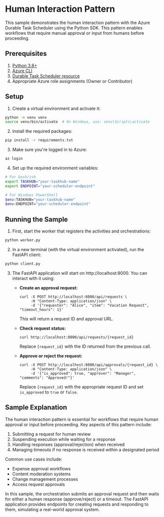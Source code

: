 # Human Interaction Pattern

This sample demonstrates the human interaction pattern with the Azure Durable Task Scheduler using the Python SDK. This pattern enables workflows that require manual approval or input from humans before proceeding.

## Prerequisites

1. [Python 3.8+](https://www.python.org/downloads/)
2. [Azure CLI](https://docs.microsoft.com/cli/azure/install-azure-cli)
3. [Durable Task Scheduler resource](https://learn.microsoft.com/azure/durable-functions/durable-task-scheduler)
4. Appropriate Azure role assignments (Owner or Contributor)

## Setup

1. Create a virtual environment and activate it:

```bash
python -m venv venv
source venv/bin/activate  # On Windows, use: venv\Scripts\activate
```

2. Install the required packages:

```bash
pip install -r requirements.txt
```

3. Make sure you're logged in to Azure:

```bash
az login
```

4. Set up the required environment variables:

```bash
# For bash/zsh
export TASKHUB="your-taskhub-name"
export ENDPOINT="your-scheduler-endpoint"

# For Windows PowerShell
$env:TASKHUB="your-taskhub-name"
$env:ENDPOINT="your-scheduler-endpoint"
```

## Running the Sample

1. First, start the worker that registers the activities and orchestrations:

```bash
python worker.py
```

2. In a new terminal (with the virtual environment activated), run the FastAPI client:

```bash
python client.py
```

3. The FastAPI application will start on http://localhost:8000. You can interact with it using:

   - **Create an approval request:**
     ```
     curl -X POST http://localhost:8000/api/requests \
          -H "Content-Type: application/json" \
          -d '{"requester": "Alice", "item": "Vacation Request", "timeout_hours": 1}'
     ```
     This will return a request ID and approval URL.

   - **Check request status:**
     ```
     curl http://localhost:8000/api/requests/{request_id}
     ```
     Replace `{request_id}` with the ID returned from the previous call.

   - **Approve or reject the request:**
     ```
     curl -X POST http://localhost:8000/api/approvals/{request_id} \
          -H "Content-Type: application/json" \
          -d '{"is_approved": true, "approver": "Manager", "comments": "Approved!"}'
     ```
     Replace `{request_id}` with the appropriate request ID and set `is_approved` to `true` or `false`.

## Sample Explanation

The human interaction pattern is essential for workflows that require human approval or input before proceeding. Key aspects of this pattern include:

1. Submitting a request for human review
2. Suspending execution while waiting for a response
3. Handling responses (approval/rejection) when received
4. Managing timeouts if no response is received within a designated period

Common use cases include:
- Expense approval workflows
- Content moderation systems
- Change management processes
- Access request approvals

In this sample, the orchestration submits an approval request and then waits for either a human response (approve/reject) or a timeout. The FastAPI application provides endpoints for creating requests and responding to them, simulating a real-world approval system.
